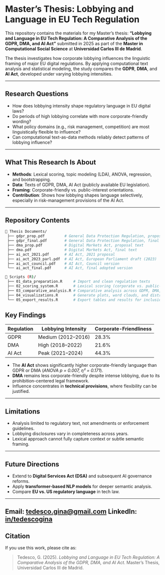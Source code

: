 # Master’s Thesis: Lobbying and Language in EU Tech Regulation

This repository contains the materials for my Master’s thesis:
**“Lobbying and Language in EU Tech Regulation: A Comparative Analysis of the GDPR, DMA, and AI Act”**
submitted in 2025 as part of the **Master in Computational Social Science** at **Universidad Carlos III de Madrid**.

The thesis investigates how corporate lobbying influences the linguistic framing of major EU digital regulations. By applying computational text analysis and statistical modeling, the study compares the **GDPR**, **DMA**, and **AI Act**, developed under varying lobbying intensities.

---

## Research Questions

* How does lobbying intensity shape regulatory language in EU digital laws?
* Do periods of high lobbying correlate with more corporate-friendly wording?
* What policy domains (e.g., risk management, competition) are most linguistically flexible to influence?
* Can computational text-as-data methods reliably detect patterns of lobbying influence?

---

## What This Research Is About

* **Methods**: Lexical scoring, topic modeling (LDA), ANOVA, regression, and bootstrapping.
* **Data**: Texts of GDPR, DMA, AI Act (publicly available EU legislation).
* **Framing**: Corporate-friendly vs. public-interest orientations.
* **Contribution**: Shows how lobbying shapes language selectively, especially in risk-management provisions of the AI Act.

---

## Repository Contents

```bash
📁 Thesis Documents/  
 ├── gdpr_prop.pdf         # General Data Protection Regulation, proposal text  
 ├── gdpr_final.pdf        # General Data Protection Regulation, final text  
 ├── dma_prop.pdf          # Digital Markets Act, proposal text  
 ├── dma.pdf               # Digital Markets Act, final text  
 ├── ai_act_2021.pdf       # AI Act, 2021 proposal  
 ├── ai_act_2023_parl.pdf  # AI Act, European Parliament draft (2023)  
 ├── ai_act_council.pdf    # AI Act, Council version  
 └── ai_act_final.pdf      # AI Act, final adopted version  

📁 Scripts (R)/  
 ├── 01_data_preparation.R     # Import and clean regulation texts  
 ├── 02_scoring_system.R       # Lexical scoring (corporate vs. public-interest language)  
 ├── 03_comparative_analysis.R # Comparative analysis across GDPR, DMA, AI Act  
 ├── 04_visualizations.R       # Generate plots, word clouds, and distribution graphs  
 └── 05_export_results.R       # Export tables and results for inclusion in thesis  
```

## Key Findings

| Regulation | Lobbying Intensity | Corporate-Friendliness |
| ---------- | ------------------ | ---------------------- |
| GDPR       | Medium (2012–2016) | 28.3%                  |
| DMA        | High (2018–2022)   | 21.6%                  |
| AI Act     | Peak (2021–2024)   | 44.3%                  |

* The **AI Act** shows significantly higher corporate-friendly language than GDPR or DMA (*ANOVA p = 0.007, η² = 0.171*).
* **DMA** remains less corporate-friendly despite intense lobbying, due to its prohibition-centered legal framework.
* Influence concentrates in **technical provisions**, where flexibility can be justified.

---

## Limitations

* Analysis limited to regulatory text, not amendments or enforcement guidelines.
* Lobbying disclosures vary in completeness across years.
* Lexical approach cannot fully capture context or subtle semantic framing.

---

## Future Directions

* Extend to **Digital Services Act (DSA)** and subsequent AI governance reforms.
* Apply **transformer-based NLP models** for deeper semantic analysis.
* Compare **EU vs. US regulatory language** in tech law.

---
Email: tedesco.gina@gmail.com
LinkedIn: [in/tedescogina]([url](https://www.linkedin.com/in/tedescogina/))
---

## Citation

If you use this work, please cite as:

> Tedesco, G. (2025). *Lobbying and Language in EU Tech Regulation: A Comparative Analysis of the GDPR, DMA, and AI Act*. Master’s Thesis, Universidad Carlos III de Madrid.
